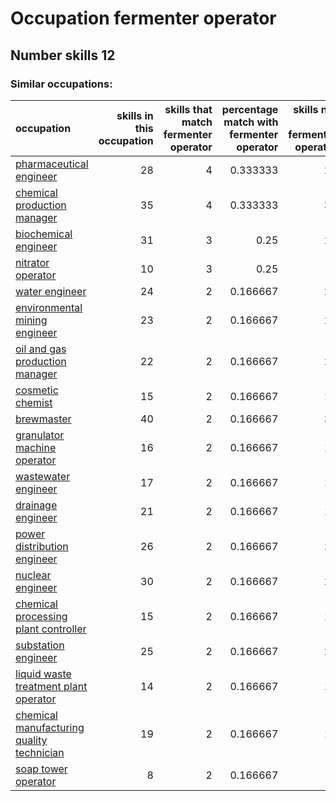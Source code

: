 # Occupation fermenter operator
## Number skills 12
### Similar occupations:
| occupation                                                                                |   skills in this occupation |   skills that match fermenter operator |   percentage match with fermenter operator |   skills not in fermenter operator |
|:------------------------------------------------------------------------------------------|----------------------------:|---------------------------------------:|-------------------------------------------:|-----------------------------------:|
| [pharmaceutical engineer](pharmaceutical_engineer.md)                                     |                          28 |                                      4 |                                   0.333333 |                                 24 |
| [chemical production manager](chemical_production_manager.md)                             |                          35 |                                      4 |                                   0.333333 |                                 31 |
| [biochemical engineer](biochemical_engineer.md)                                           |                          31 |                                      3 |                                   0.25     |                                 28 |
| [nitrator operator](nitrator_operator.md)                                                 |                          10 |                                      3 |                                   0.25     |                                  7 |
| [water engineer](water_engineer.md)                                                       |                          24 |                                      2 |                                   0.166667 |                                 22 |
| [environmental mining engineer](environmental_mining_engineer.md)                         |                          23 |                                      2 |                                   0.166667 |                                 21 |
| [oil and gas production manager](oil_and_gas_production_manager.md)                       |                          22 |                                      2 |                                   0.166667 |                                 20 |
| [cosmetic chemist](cosmetic_chemist.md)                                                   |                          15 |                                      2 |                                   0.166667 |                                 13 |
| [brewmaster](brewmaster.md)                                                               |                          40 |                                      2 |                                   0.166667 |                                 38 |
| [granulator machine operator](granulator_machine_operator.md)                             |                          16 |                                      2 |                                   0.166667 |                                 14 |
| [wastewater engineer](wastewater_engineer.md)                                             |                          17 |                                      2 |                                   0.166667 |                                 15 |
| [drainage engineer](drainage_engineer.md)                                                 |                          21 |                                      2 |                                   0.166667 |                                 19 |
| [power distribution engineer](power_distribution_engineer.md)                             |                          26 |                                      2 |                                   0.166667 |                                 24 |
| [nuclear engineer](nuclear_engineer.md)                                                   |                          30 |                                      2 |                                   0.166667 |                                 28 |
| [chemical processing plant controller](chemical_processing_plant_controller.md)           |                          15 |                                      2 |                                   0.166667 |                                 13 |
| [substation engineer](substation_engineer.md)                                             |                          25 |                                      2 |                                   0.166667 |                                 23 |
| [liquid waste treatment plant operator](liquid_waste_treatment_plant_operator.md)         |                          14 |                                      2 |                                   0.166667 |                                 12 |
| [chemical manufacturing quality technician](chemical_manufacturing_quality_technician.md) |                          19 |                                      2 |                                   0.166667 |                                 17 |
| [soap tower operator](soap_tower_operator.md)                                             |                           8 |                                      2 |                                   0.166667 |                                  6 |
